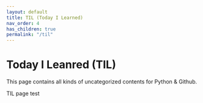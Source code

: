 ```yaml
---
layout: default
title: TIL (Today I Learned)
nav_order: 4
has_children: true
permalink: "/til"
---
```


# Today I Leanred (TIL)

This page contains all kinds of uncategorized contents for Python & Github.

TIL page test
